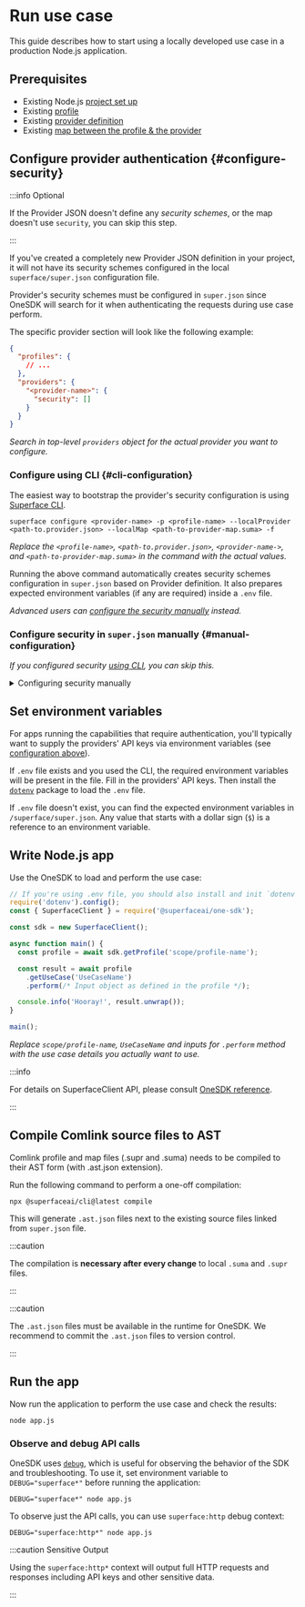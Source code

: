 # Run use case

This guide describes how to start using a locally developed use case in a production Node.js application.

## Prerequisites

- Existing Node.js [project set up](./setup-the-environment.md)
- Existing [profile](./create-new-use-case)
- Existing [provider definition](./add-new-provider.md)
- Existing [map between the profile & the provider](./map-use-case-to-provider.md)

<!--
TODO: offline/fork/transfering to local setup guide

## Import profile with use cases to the project

The use case needs to be first imported to your application. Depending on your previous steps, you may have created the use case in an isolated project. In that case, you will need to copy the files over to your production application.

:::info

It is recommended (although not necessary) to place the files onto the same relative paths.

:::

### Comlink files

1. Place Profile document (`*.supr`) and its compiled version (`*.ast.json`) to your project
2. Place Map document (`*.suma`) and its compiled version (`*.ast.json`) to your project
3. Place Provider document (`*.provider.json`) to your project

### Superface configuration

1. If `.env` file is present, place it in the root of your project (or merge contents if you have one already existing)
2. Place the entire `superface` directory to your project

#### Ensure `super.json` has valid paths

1. Open `/superface/super.json`
2. Search for all references to `.supr`, `.suma` & `.json` files
3. Make sure the relative path references are correct
-->

## Configure provider authentication {#configure-security}

:::info Optional

If the Provider JSON doesn't define any _security schemes_, or the map doesn't use `security`, you can skip this step.

:::

If you've created a completely new Provider JSON definition in your project, it will not have its security schemes configured in the local `superface/super.json` configuration file.

Provider's security schemes must be configured in `super.json` since OneSDK will search for it when authenticating the requests during use case perform.

The specific provider section will look like the following example:

```json title="superface/super.json" {6-8}
{
  "profiles": {
    // ...
  },
  "providers": {
    "<provider-name>": {
      "security": []
    }
  }
}
```

_Search in top-level `providers` object for the actual provider you want to configure._

### Configure using CLI {#cli-configuration}

The easiest way to bootstrap the provider's security configuration is using [Superface CLI](/reference/cli).

```shell
superface configure <provider-name> -p <profile-name> --localProvider <path-to.provider.json> --localMap <path-to-provider-map.suma> -f
```

_Replace the `<profile-name>`, `<path-to.provider.json>`, `<provider-name->`, and `<path-to-provider-map.suma>` in the command with the actual values._

Running the above command automatically creates security schemes configuration in `super.json` based on Provider definition. It also prepares expected environment variables (if any are required) inside a `.env` file.

_Advanced users can [configure the security manually](#manual-configuration) instead._

### Configure security in `super.json` manually {#manual-configuration}

_If you configured security [using CLI](#cli-configuration), you can skip this._

<details>
  <summary>Configuring security manually</summary>

You'll need to provide a configuration based on the security scheme type. Currently the following schemes can be used:

- [Configure Basic Auth](#basic-auth)
- [Configure Bearer Token](#bearer-token)
- [Configure API key in header or query](#api-key)

#### Reading environment variables in `super.json` {#envs}

You can be prepend any value assigned in `super.json` with a dollar sign (`$`) to reference an environment variable.

```json
{
  // ...
  "token": "$PROVIDER_API_TOKEN"
  // ...
}
```

_When evaluating the above configuration, OneSDK will look for `PROVIDER_API_TOKEN` value in environment variables._

#### Configure Basic Auth scheme {#basic-auth}

Use the following config and reference an existing security scheme from the Provider's JSON definition by an identifier.

```json title="superface/super.json" {8-12}
{
  "profiles": {
    // ...
  },
  "providers": {
    "<provider-name>": {
      "security": [
        {
          "id": "<scheme-id>",
          "username": "$PROVIDER_USERNAME", // will read `PROVIDER_USERNAME` from environment
          "password": "$PROVIDER_PASSWORD" // will read `PROVIDER_PASSWORD` from environment
        }
      ]
    }
  }
}
```

_Replace `<scheme-id>` with the actual security scheme ID defined in the Provider JSON document. You can use your own values for `username` & `password`. However it's a common practice to supply these values via [environment variables](#envs)._

#### Configure Bearer Token scheme {#bearer-token}

Use the following config and reference an existing security scheme from the Provider's JSON definition by an identifier.

```json title="superface/super.json" {8-11}
{
  "profiles": {
    // ...
  },
  "providers": {
    "<provider-name>": {
      "security": [
        {
          "id": "<scheme-id>",
          "token": "$PROVIDER_API_TOKEN" // will read `PROVIDER_API_TOKEN` from environment
        }
      ]
    }
  }
}
```

_Replace `<scheme-id>` with the actual security scheme ID defined in the provider JSON document. You can use your own value for `token`. However it's a common practice to supply these via [environment variables](#envs)._

#### Configure API key in headers or query {#api-key}

Use the following config and reference an existing security scheme from the Provider's JSON definition by an identifier.

```json title="superface/super.json" {8-11}
{
  "profiles": {
    // ...
  },
  "providers": {
    "<provider-name>": {
      "security": [
        {
          "id": "<scheme-id>",
          "apikey": "$PROVIDER_API_KEY" // will read `PROVIDER_API_KEY` from environment
        }
      ]
    }
  }
}
```

_Replace `<scheme-id>` with the actual security scheme ID defined in the provider JSON document. You can use your own value for `apikey`. However it's a common practice to supply these via [environment variables](#envs)._

</details>

## Set environment variables

For apps running the capabilities that require authentication, you'll typically want to supply the providers' API keys via environment variables (see [configuration above](#configure-security)).

If `.env` file exists and you used the CLI, the required environment variables will be present in the file. Fill in the providers' API keys. Then install the [`dotenv`](https://www.npmjs.com/package/dotenv) package to load the `.env` file.

If `.env` file doesn't exist, you can find the expected environment variables in `/superface/super.json`. Any value that starts with a dollar sign (`$`) is a reference to an environment variable.

## Write Node.js app

Use the OneSDK to load and perform the use case:

```javascript title="app.js" {8,11,12}
// If you're using .env file, you should also install and init `dotenv` package
require('dotenv').config();
const { SuperfaceClient } = require('@superfaceai/one-sdk');

const sdk = new SuperfaceClient();

async function main() {
  const profile = await sdk.getProfile('scope/profile-name');

  const result = await profile
    .getUseCase('UseCaseName')
    .perform(/* Input object as defined in the profile */);

  console.info('Hooray!', result.unwrap());
}

main();
```

_Replace `scope/profile-name`, `UseCaseName` and inputs for `.perform` method with the use case details you actually want to use._

:::info

For details on SuperfaceClient API, please consult [OneSDK reference](/reference/one-sdk-js).

:::

## Compile Comlink source files to AST

Comlink profile and map files (.supr and .suma) needs to be compiled to their AST form (with .ast.json extension).

Run the following command to perform a one-off compilation:

```shell
npx @superfaceai/cli@latest compile
```

This will generate `.ast.json` files next to the existing source files linked from `super.json` file.

:::caution

The compilation is **necessary after every change** to local `.suma` and `.supr` files.

:::

:::caution

The `.ast.json` files must be available in the runtime for OneSDK. We recommend to commit the `.ast.json` files to version control.

:::

## Run the app

Now run the application to perform the use case and check the results:

```shell
node app.js
```


<!-- 
:::tip Offline Use
To use use case without the use of Superface [remote registry](https://superface.ai/catalog). You have to import profiles with use cases into project and ensure `super.json` has valid paths to your profiles.

TODO: link to offline use guide

:::
-->

### Observe and debug API calls

OneSDK uses [`debug`](https://github.com/visionmedia/debug), which is useful for observing the behavior of the SDK and troubleshooting. To use it, set environment variable to `DEBUG="superface*"` before running the application:

```shell
DEBUG="superface*" node app.js
```

To observe just the API calls, you can use `superface:http` debug context:

```shell
DEBUG="superface:http*" node app.js
```

:::caution Sensitive Output

Using the `superface:http*` context will output full HTTP requests and responses including API keys and other sensitive data.

:::

<!--
:::note Other debug contexts

There are mutiple parts of Superface, which implemented this package and created debug context, you can find more about these contexts in [OneSDK repository](https://github.com/superfaceai/one-sdk-js#usage) or [Parser repository](https://github.com/superfaceai/parser) on Github.

:::
-->
